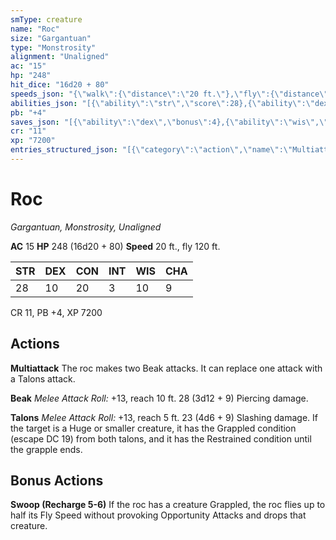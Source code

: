 ```yaml
---
smType: creature
name: "Roc"
size: "Gargantuan"
type: "Monstrosity"
alignment: "Unaligned"
ac: "15"
hp: "248"
hit_dice: "16d20 + 80"
speeds_json: "{\"walk\":{\"distance\":\"20 ft.\"},\"fly\":{\"distance\":\"120 ft.\"}}"
abilities_json: "[{\"ability\":\"str\",\"score\":28},{\"ability\":\"dex\",\"score\":10},{\"ability\":\"con\",\"score\":20},{\"ability\":\"int\",\"score\":3},{\"ability\":\"wis\",\"score\":10},{\"ability\":\"cha\",\"score\":9}]"
pb: "+4"
saves_json: "[{\"ability\":\"dex\",\"bonus\":4},{\"ability\":\"wis\",\"bonus\":4}]"
cr: "11"
xp: "7200"
entries_structured_json: "[{\"category\":\"action\",\"name\":\"Multiattack\",\"text\":\"The roc makes two Beak attacks. It can replace one attack with a Talons attack.\"},{\"category\":\"action\",\"name\":\"Beak\",\"text\":\"*Melee Attack Roll:* +13, reach 10 ft. 28 (3d12 + 9) Piercing damage.\"},{\"category\":\"action\",\"name\":\"Talons\",\"text\":\"*Melee Attack Roll:* +13, reach 5 ft. 23 (4d6 + 9) Slashing damage. If the target is a Huge or smaller creature, it has the Grappled condition (escape DC 19) from both talons, and it has the Restrained condition until the grapple ends.\"},{\"category\":\"bonus\",\"name\":\"Swoop (Recharge 5-6)\",\"text\":\"If the roc has a creature Grappled, the roc flies up to half its Fly Speed without provoking Opportunity Attacks and drops that creature.\"}]"
---
```


# Roc
*Gargantuan, Monstrosity, Unaligned*

**AC** 15
**HP** 248 (16d20 + 80)
**Speed** 20 ft., fly 120 ft.

| STR | DEX | CON | INT | WIS | CHA |
| --- | --- | --- | --- | --- | --- |
| 28 | 10 | 20 | 3 | 10 | 9 |

CR 11, PB +4, XP 7200

## Actions

**Multiattack**
The roc makes two Beak attacks. It can replace one attack with a Talons attack.

**Beak**
*Melee Attack Roll:* +13, reach 10 ft. 28 (3d12 + 9) Piercing damage.

**Talons**
*Melee Attack Roll:* +13, reach 5 ft. 23 (4d6 + 9) Slashing damage. If the target is a Huge or smaller creature, it has the Grappled condition (escape DC 19) from both talons, and it has the Restrained condition until the grapple ends.

## Bonus Actions

**Swoop (Recharge 5-6)**
If the roc has a creature Grappled, the roc flies up to half its Fly Speed without provoking Opportunity Attacks and drops that creature.
